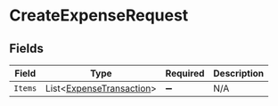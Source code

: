 # CreateExpenseRequest


## Fields

| Field                                                                 | Type                                                                  | Required                                                              | Description                                                           |
| --------------------------------------------------------------------- | --------------------------------------------------------------------- | --------------------------------------------------------------------- | --------------------------------------------------------------------- |
| `Items`                                                               | List<[ExpenseTransaction](../../models/shared/ExpenseTransaction.md)> | :heavy_minus_sign:                                                    | N/A                                                                   |
